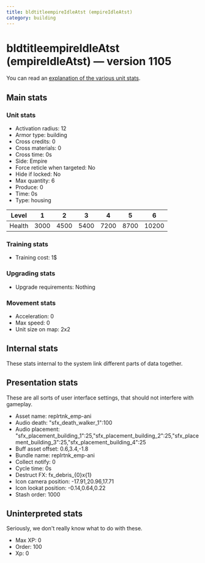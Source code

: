 ```yaml
---
title: bldtitleempireIdleAtst (empireIdleAtst)
category: building
---
```


# bldtitleempireIdleAtst (empireIdleAtst) — version 1105

You can read an [explanation  of the various unit stats](unitexplained.md).

## Main stats

### Unit stats

  * Activation radius: 12
  * Armor type: building
  * Cross credits: 0
  * Cross materials: 0
  * Cross time: 0s
  * Side: Empire
  * Force reticle when targeted: No
  * Hide if locked: No
  * Max quantity: 6
  * Produce: 0
  * Time: 0s
  * Type: housing

|Level |1   |2   |3   |4   |5   |6    |
|------|----|----|----|----|----|-----|
|Health|3000|4500|5400|7200|8700|10200|


### Training stats

  * Training cost: 1$

### Upgrading stats

  * Upgrade requirements: Nothing

### Movement stats

  * Acceleration: 0
  * Max speed: 0
  * Unit size on map: 2x2

## Internal stats

These stats internal to the system link different parts of data together.


## Presentation stats

These are all sorts of user interface settings, that should not interfere with gameplay.

  * Asset name: replrtnk_emp-ani
  * Audio death: "sfx_death_walker_1":100
  * Audio placement: "sfx_placement_building_1":25,"sfx_placement_building_2":25,"sfx_placement_building_3":25,"sfx_placement_building_4":25
  * Buff asset offset: 0.6,3.4,-1.8
  * Bundle name: replrtnk_emp-ani
  * Collect notify: 0
  * Cycle time: 0s
  * Destruct FX: fx_debris_{0}x{1}
  * Icon camera position: -17.91,20.96,17.71
  * Icon lookat position: -0.14,0.64,0.22
  * Stash order: 1000

## Uninterpreted stats

Seriously, we don't really know what to do with these.

  * Max XP: 0
  * Order: 100
  * Xp: 0

